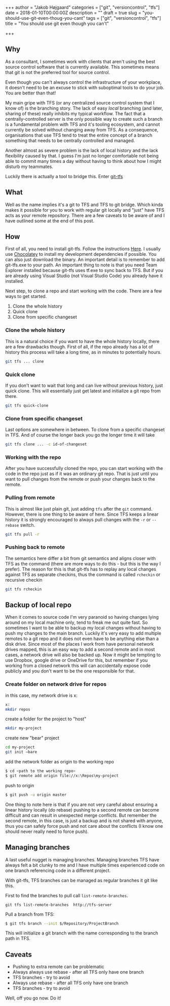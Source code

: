 +++
author = "Jakob Højgaard"
categories = ["git", "versioncontrol", "tfs"]
date = 2018-01-10T00:00:00Z
description = ""
draft = true
slug = "you-should-use-git-even-thoug-you-cant"
tags = ["git", "versioncontrol", "tfs"]
title = "You should use git even though you can't"

+++

## Why

As a consultant, I sometimes work with clients that aren't using the best source control software that is currently available. This sometimes means that git is not the preferred tool for source control.

Even though you can't always control the infrastructure of your workplace, it doesn't need to be an excuse to stick with suboptimal tools to do your job. You are better than that!

My main gripe with TFS (or any centralized source control system that I know of) is the branching story. The lack of easy *local* branching (and later, sharing of these) really inhibits my typical workflow. The fact that a centrally-controlled server is the only possible way to create such a branch is a fundamental problem with TFS and it's tooling ecosystem, and cannot currently be solved without changing away from TFS. As a consequence, organisations that use TFS tend to treat the entire concept of a branch something that needs to be centrally controlled and managed.

Another almost as severe problem is the lack of local history and the lack flexibility caused by that. I guess I'm just no longer comfortable not being able to commit many times a day without having to think about how I might disturb my teammates.

Luckily there is actually a tool to bridge this. Enter [git-tfs](http://git-tfs.com/)

## What

Well as the name implies it's a git to TFS and TFS to git bridge. Which kinda makes it possible for you to work with regular git locally and "just" have TFS acts as your remote repository. There are a few caveats to be aware of and I have outlined some at the end of this post.

## How

First of all, you need to install git-tfs. Follow the instructions [Here](https://github.com/git-tfs/git-tfs). I usually use [Chocolatey](https://chocolatey.org/) to install my development dependencies if possible. You can also just download the binary. An important detail is to remember to add git-tfs.exe to your path.
An important thing to note is that you need Team Explorer installed because git-tfs uses tf.exe to sync back to TFS. But if you are already using Visual Studio (not Visual Studio Code) you already have it installed.

Next step, to clone a repo and start working with the code. There are a few ways to get started.

1. Clone the whole history
1. Quick clone
1. Clone from specific changeset

### Clone the whole history

This is a natural choice if you want to have the whole history locally, there are a few drawbacks though. First of all, if the repo already has a lot of history this process will take a long time, as in minutes to potentially hours.

```bash
git tfs ... clone
```

### Quick clone

If you don't want to wait that long and can live without previous history, just quick clone. This will essentially just get latest and initialize a git repo from there.

```bash
git tfs quick-clone
```

### Clone from specific changeset

Last options are somewhere in between. To clone from a specific changeset in TFS. And of course the longer back you go the longer time it will take

```bash
git tfs clone ... -c id-of-changeset
```

### Working with the repo

After you have successfully cloned the repo, you can start working with the code in the repo just as if it was an ordinary git repo. That is just until you want to pull changes from the remote or push your changes back to the remote.

### Pulling from remote

This is almost like just plain git, just adding `tfs` after the `git` command. However, there is one thing to be aware of here. Since TFS keeps a linear history it is strongly encouraged to always pull changes with the `-r` or `--rebase` switch.

```bash
git tfs pull -r
```

### Pushing back to remote

The semantics here differ a bit from git semantics and aligns closer with TFS as the command (there are more ways to do this - but this is the way I prefer). The reason for this is that git-tfs has to replay any local changes against TFS as separate checkins, thus the command is called `rcheckin` or recursive checkin

```bash
git tfs rcheckin
```


## Backup of local repo

When it comes to source code I'm very paranoid so having changes lying around on my local machine only, tend to freak me out quite fast. So sometimes I want to be able to backup my local changes without having to push my changes to the main branch. Luckily it's very easy to add multiple remotes to a git repo and it does not even have to be anything else than a disk drive. Since most of the places I work from have personal network drives mapped, this is an easy way to add a second remote and in most cases, a network drive will also be backed up. Now it might be tempting to use Dropbox, google drive or OneDrive for this, but remember if you working from a closed network this will can accidentally expose code publicly and you don't want to be the one responsible for that.


### Create folder on network drive for repos

in this case, my network drive is x:

```bash
x:
mkdir repos
```

create a folder for the project to "host"

```bash
mkdir my-project
```

create new "bear" project

```bash
cd my-project
git init —bare
```

add the network folder as origin to the working repo

```bash
$ cd <path to the working repo>
$ git remote add origin file://x:\Repos\my-project
```

push to origin

```bash
$ git push -u origin master
```

One thing to note here is that if you are not very careful about ensuring a linear history locally (do rebase) pushing to a second remote can become difficult and can result in unexpected merge conflicts. But remember the second remote, in this case, is just a backup and is not shared with anyone, thus you can safely force push and not care about the conflicts (I know one should never really need to force push).


## Managing branches

A last useful nugget is managing branches. Managing branches TFS have always felt a bit clunky to me and I have multiple times experienced code on one branch referencing code in a different project.

With git-tfs, TFS branches can be managed as regular branches it git like this.

First to find the branches to pull call `list-remote-branches`.

```
git tfs list-remote-branches  http://tfs-server
```

Pull a branch from TFS:

```bash
$ git tfs branch --init $/Repository/ProjectBranch
```

This will initialize a git branch with the name corresponding to the branch path in TFS.


## Caveats

- Pushing to extra remote can be problematic
- Always always use rebase - after all TFS only have one branch
- TFS branches - try to avoid
- Always use rebase - after all TFS only have one branch
- TFS branches - try to avoid

Well, off you go now. Do it!
